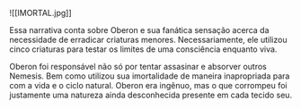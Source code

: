 ![[IMORTAL.jpg]]

Essa narrativa conta sobre Oberon e sua fanática sensação acerca da necessidade de erradicar  criaturas menores. Necessariamente, ele utilizou cinco criaturas para testar os limites de uma consciência enquanto viva.

Oberon foi responsável não só por tentar assasinar e absorver outros Nemesis. Bem como utilizou sua imortalidade de maneira inapropriada para com a vida e o ciclo natural. Oberon era ingênuo, mas o que corrompeu foi justamente uma natureza ainda desconhecida presente em cada tecido seu.